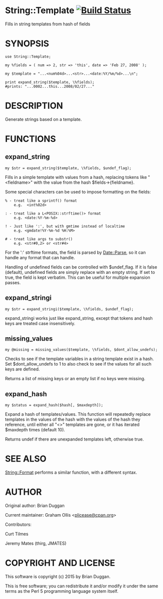 # String::Template [![Build Status](https://secure.travis-ci.org/plicease/String-Template.png)](http://travis-ci.org/plicease/String-Template)

Fills in string templates from hash of fields

# SYNOPSIS

    use String::Template;
    
    my %fields = ( num => 2, str => 'this', date => 'Feb 27, 2008' );
    
    my $template = "...<num%04d>...<str>...<date:%Y/%m/%d>...\n";
    
    print expand_string($template, \%fields);
    #prints: "...0002...this...2008/02/27..."

# DESCRIPTION

Generate strings based on a template.

# FUNCTIONS

## expand\_string

    my $str = expand_string($template, \%fields, $undef_flag);

Fills in a simple template with values from a hash, replacing tokens
like "&lt;fieldname>" with the value from the hash $fields->{fieldname}.

Some special characters can be used to impose formatting on the
fields:

    % - treat like a sprintf() format
        e.g.  <int%02d>

    : - treat like a L<POSIX::strftime()> format
        e.g. <date:%Y-%m-%d>

    ! - Just like ':', but with gmtime instead of localtime
        e.g. <gmdate!%Y-%m-%d %H:%M>

    # - treat like args to substr()
        e.g. <str#0,2> or <str#4>

For the ':' strftime formats, the field is parsed by [Date::Parse](https://metacpan.org/pod/Date::Parse),
so it can handle any format that can handle.

Handling of undefined fields can be controlled with $undef\_flag.  If
it is false (default), undefined fields are simply replace with an
empty string.  If set to true, the field is kept verbatim.  This can
be useful for multiple expansion passes.

## expand\_stringi

    my $str = expand_stringi($template, \%fields, $undef_flag);

expand\_stringi works just like expand\_string, except that tokens
and hash keys are treated case insensitively.

## missing\_values

    my @missing = missing_values($template, \%fields, $dont_allow_undefs);

Checks to see if the template variables in a string template exist
in a hash.  Set $dont\_allow\_undefs to 1 to also check to see if the
values for all such keys are defined.

Returns a list of missing keys or an empty list if no keys were missing.

## expand\_hash

    my $status = expand_hash($hash[, $maxdepth]);

Expand a hash of templates/values.  This function will repeatedly
replace templates in the values of the hash with the values of the
hash they reference, until either all "<>" templates are gone, or
it has iterated $maxdepth times (default 10).

Returns undef if there are unexpanded templates left, otherwise true.

# SEE ALSO

[String::Format](https://metacpan.org/pod/String::Format) performs a similar function, with a different
syntax.

# AUTHOR

Original author: Brian Duggan

Current maintainer: Graham Ollis &lt;plicease@cpan.org>

Contributors:

Curt Tilmes

Jeremy Mates (thirg, JMATES)

# COPYRIGHT AND LICENSE

This software is copyright (c) 2015 by Brian Duggan.

This is free software; you can redistribute it and/or modify it under
the same terms as the Perl 5 programming language system itself.
